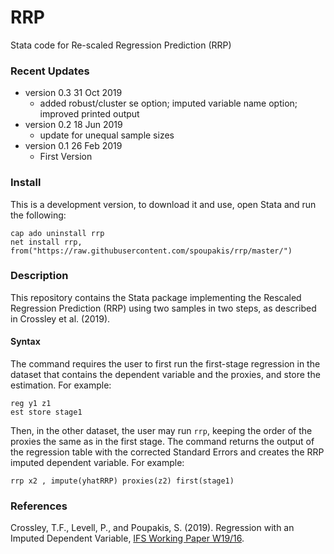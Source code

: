 # RRP
Stata code for Re-scaled Regression Prediction (RRP) 

### Recent Updates
- version 0.3 31 Oct 2019
  - added robust/cluster se option; imputed variable name option; improved printed output
- version 0.2 18 Jun 2019
  - update for unequal sample sizes
- version 0.1 26 Feb 2019
  - First Version

### Install
This is a development version, to download it and use, open Stata and run the following:

```
cap ado uninstall rrp
net install rrp, from("https://raw.githubusercontent.com/spoupakis/rrp/master/")
```

### Description
This repository contains the Stata package implementing the Rescaled Regression Prediction (RRP) using two samples in two steps, as described in Crossley et al. (2019). 

#### Syntax
The command requires the user to first run the first-stage regression in the dataset that contains the dependent variable and the proxies, and store the estimation. For example:

```
reg y1 z1
est store stage1
```

Then, in the other dataset, the user may run `rrp`, keeping the order of the proxies the same as in the first stage. The command returns the output of the regression table with the corrected Standard Errors and creates the RRP imputed dependent variable. For example:

```
rrp x2 , impute(yhatRRP) proxies(z2) first(stage1) 
```


### References
Crossley, T.F., Levell, P., and Poupakis, S. (2019). Regression with an Imputed Dependent Variable, [IFS Working Paper W19/16](https://www.ifs.org.uk/publications/14165).

